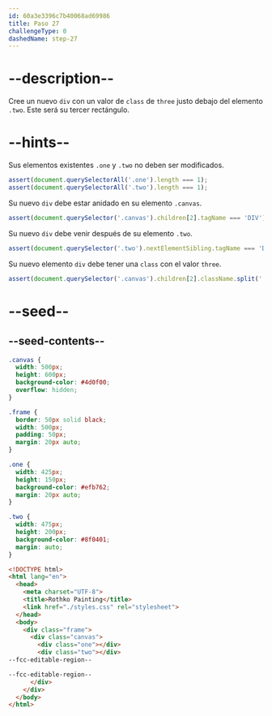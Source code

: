 ```yaml
---
id: 60a3e3396c7b40068ad69986
title: Paso 27
challengeType: 0
dashedName: step-27
---
```


# --description--

Cree un nuevo `div` con un valor de `class` de `three` justo debajo del elemento `.two`. Este será su tercer rectángulo.

# --hints--

Sus elementos existentes `.one` y `.two` no deben ser modificados.

```js
assert(document.querySelectorAll('.one').length === 1);
assert(document.querySelectorAll('.two').length === 1);
```

Su nuevo `div` debe estar anidado en su elemento `.canvas`.

```js
assert(document.querySelector('.canvas').children[2].tagName === 'DIV');
```

Su nuevo `div` debe venir después de su elemento `.two`.

```js
assert(document.querySelector('.two').nextElementSibling.tagName === 'DIV');
```

Su nuevo elemento `div` debe tener una `class` con el valor `three`.

```js
assert(document.querySelector('.canvas').children[2].className.split(' ').includes('three'));
```

# --seed--

## --seed-contents--

```css
.canvas {
  width: 500px;
  height: 600px;
  background-color: #4d0f00;
  overflow: hidden;
}

.frame {
  border: 50px solid black;
  width: 500px;
  padding: 50px;
  margin: 20px auto;
}

.one {
  width: 425px;
  height: 150px;
  background-color: #efb762;
  margin: 20px auto;
}

.two {
  width: 475px;
  height: 200px;
  background-color: #8f0401;
  margin: auto;
}
```

```html
<!DOCTYPE html>
<html lang="en">
  <head>
    <meta charset="UTF-8">
    <title>Rothko Painting</title>
    <link href="./styles.css" rel="stylesheet">
  </head>
  <body>
    <div class="frame">
      <div class="canvas">
        <div class="one"></div>
        <div class="two"></div>
--fcc-editable-region--

--fcc-editable-region--
      </div>
    </div>
  </body>
</html>
```
